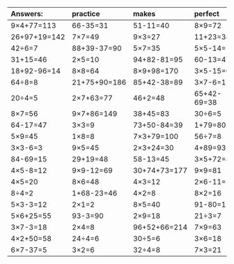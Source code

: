 | Answers: | practice | makes | perfect | ! |
| :--- | :--- | :--- | :--- | :--- |
| 9×4+77=113 | 66-35=31 | 51-11=40 | 8×9=72 | 15+65-32=48 | 
| 26+97+19=142 | 7×7=49 | 9×3=27 | 11+23=34 | 33+17=50 | 
| 42÷6=7 | 88+39-37=90 | 5×7=35 | 5×5-14=11 | 92-49=43 | 
| 31+15=46 | 2×5=10 | 94+82-81=95 | 60-13=47 | 10+18=28 | 
| 18+92-96=14 | 8×8=64 | 8×9+98=170 | 3×5-15=0 | 57-50=7 | 
| 64÷8=8 | 21+75+90=186 | 85+42-38=89 | 3×7-6=15 | 8×2+19=35 | 
| 20÷4=5 | 2×7+63=77 | 46+2=48 | 65+42-69=38 | 6×6=36 | 
| 8×7=56 | 9×7+86=149 | 38+45=83 | 30÷6=5 | 83+88+43=214 | 
| 64-17=47 | 3×3=9 | 73+50-84=39 | 1+79=80 | 92-20=72 | 
| 5×9=45 | 1×8=8 | 7×3+79=100 | 56÷7=8 | 7×2+6=20 | 
| 3×3-6=3 | 9×5=45 | 2×3+24=30 | 4+89=93 | 7×4=28 | 
| 84-69=15 | 29+19=48 | 58-13=45 | 3×5+72=87 | 3×5=15 | 
| 4×5-8=12 | 9×9-12=69 | 30+74+73=177 | 9×9=81 | 6×9=54 | 
| 4×5=20 | 8×6=48 | 4×3=12 | 2×6-11=1 | 16÷2=8 | 
| 8÷4=2 | 1+68-23=46 | 4×2=8 | 8×2=16 | 28÷7=4 | 
| 5×3-3=12 | 2×1=2 | 8×5=40 | 91-80=11 | 73+58+44=175 | 
| 5×6+25=55 | 93-3=90 | 2×9=18 | 21÷3=7 | 91-24=67 | 
| 3×7-3=18 | 2×4=8 | 96+52+66=214 | 7×9=63 | 9+36=45 | 
| 4×2+50=58 | 24÷4=6 | 30÷5=6 | 3×6=18 | 84+9=93 | 
| 6×7-37=5 | 3×2=6 | 32÷4=8 | 7×3=21 | 7×6=42 | 
